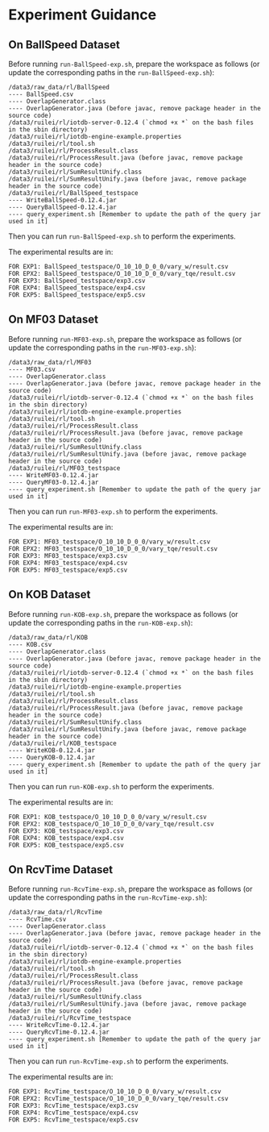 # Experiment Guidance

## On BallSpeed Dataset
Before running `run-BallSpeed-exp.sh`, prepare the workspace as follows 
(or update the corresponding paths in the `run-BallSpeed-exp.sh`):
```
/data3/raw_data/rl/BallSpeed
---- BallSpeed.csv
---- OverlapGenerator.class
---- OverlapGenerator.java (before javac, remove package header in the source code)
/data3/ruilei/rl/iotdb-server-0.12.4 (`chmod +x *` on the bash files in the sbin directory)
/data3/ruilei/rl/iotdb-engine-example.properties
/data3/ruilei/rl/tool.sh
/data3/ruilei/rl/ProcessResult.class
/data3/ruilei/rl/ProcessResult.java (before javac, remove package header in the source code)
/data3/ruilei/rl/SumResultUnify.class
/data3/ruilei/rl/SumResultUnify.java (before javac, remove package header in the source code)
/data3/ruilei/rl/BallSpeed_testspace
---- WriteBallSpeed-0.12.4.jar
---- QueryBallSpeed-0.12.4.jar
---- query_experiment.sh [Remember to update the path of the query jar used in it]
```

Then you can run `run-BallSpeed-exp.sh` to perform the experiments.

The experimental results are in:
```
FOR EXP1: BallSpeed_testspace/O_10_10_D_0_0/vary_w/result.csv
FOR EPX2: BallSpeed_testspace/O_10_10_D_0_0/vary_tqe/result.csv
FOR EXP3: BallSpeed_testspace/exp3.csv
FOR EXP4: BallSpeed_testspace/exp4.csv
FOR EXP5: BallSpeed_testspace/exp5.csv
```

## On MF03 Dataset
Before running `run-MF03-exp.sh`, prepare the workspace as follows 
(or update the corresponding paths in the `run-MF03-exp.sh`):
```
/data3/raw_data/rl/MF03
---- MF03.csv
---- OverlapGenerator.class
---- OverlapGenerator.java (before javac, remove package header in the source code)
/data3/ruilei/rl/iotdb-server-0.12.4 (`chmod +x *` on the bash files in the sbin directory)
/data3/ruilei/rl/iotdb-engine-example.properties
/data3/ruilei/rl/tool.sh
/data3/ruilei/rl/ProcessResult.class
/data3/ruilei/rl/ProcessResult.java (before javac, remove package header in the source code)
/data3/ruilei/rl/SumResultUnify.class
/data3/ruilei/rl/SumResultUnify.java (before javac, remove package header in the source code)
/data3/ruilei/rl/MF03_testspace
---- WriteMF03-0.12.4.jar
---- QueryMF03-0.12.4.jar
---- query_experiment.sh [Remember to update the path of the query jar used in it]
```

Then you can run `run-MF03-exp.sh` to perform the experiments.

The experimental results are in:
```
FOR EXP1: MF03_testspace/O_10_10_D_0_0/vary_w/result.csv
FOR EPX2: MF03_testspace/O_10_10_D_0_0/vary_tqe/result.csv
FOR EXP3: MF03_testspace/exp3.csv
FOR EXP4: MF03_testspace/exp4.csv
FOR EXP5: MF03_testspace/exp5.csv
```

## On KOB Dataset
Before running `run-KOB-exp.sh`, prepare the workspace as follows 
(or update the corresponding paths in the `run-KOB-exp.sh`):
```
/data3/raw_data/rl/KOB
---- KOB.csv
---- OverlapGenerator.class
---- OverlapGenerator.java (before javac, remove package header in the source code)
/data3/ruilei/rl/iotdb-server-0.12.4 (`chmod +x *` on the bash files in the sbin directory)
/data3/ruilei/rl/iotdb-engine-example.properties
/data3/ruilei/rl/tool.sh
/data3/ruilei/rl/ProcessResult.class
/data3/ruilei/rl/ProcessResult.java (before javac, remove package header in the source code)
/data3/ruilei/rl/SumResultUnify.class
/data3/ruilei/rl/SumResultUnify.java (before javac, remove package header in the source code)
/data3/ruilei/rl/KOB_testspace
---- WriteKOB-0.12.4.jar
---- QueryKOB-0.12.4.jar
---- query_experiment.sh [Remember to update the path of the query jar used in it]
```

Then you can run `run-KOB-exp.sh` to perform the experiments.

The experimental results are in:
```
FOR EXP1: KOB_testspace/O_10_10_D_0_0/vary_w/result.csv
FOR EPX2: KOB_testspace/O_10_10_D_0_0/vary_tqe/result.csv
FOR EXP3: KOB_testspace/exp3.csv
FOR EXP4: KOB_testspace/exp4.csv
FOR EXP5: KOB_testspace/exp5.csv
```

## On RcvTime Dataset
Before running `run-RcvTime-exp.sh`, prepare the workspace as follows 
(or update the corresponding paths in the `run-RcvTime-exp.sh`):
```
/data3/raw_data/rl/RcvTime
---- RcvTime.csv
---- OverlapGenerator.class
---- OverlapGenerator.java (before javac, remove package header in the source code)
/data3/ruilei/rl/iotdb-server-0.12.4 (`chmod +x *` on the bash files in the sbin directory)
/data3/ruilei/rl/iotdb-engine-example.properties
/data3/ruilei/rl/tool.sh
/data3/ruilei/rl/ProcessResult.class
/data3/ruilei/rl/ProcessResult.java (before javac, remove package header in the source code)
/data3/ruilei/rl/SumResultUnify.class
/data3/ruilei/rl/SumResultUnify.java (before javac, remove package header in the source code)
/data3/ruilei/rl/RcvTime_testspace
---- WriteRcvTime-0.12.4.jar
---- QueryRcvTime-0.12.4.jar
---- query_experiment.sh [Remember to update the path of the query jar used in it]
```

Then you can run `run-RcvTime-exp.sh` to perform the experiments.

The experimental results are in:
```
FOR EXP1: RcvTime_testspace/O_10_10_D_0_0/vary_w/result.csv
FOR EPX2: RcvTime_testspace/O_10_10_D_0_0/vary_tqe/result.csv
FOR EXP3: RcvTime_testspace/exp3.csv
FOR EXP4: RcvTime_testspace/exp4.csv
FOR EXP5: RcvTime_testspace/exp5.csv
```

